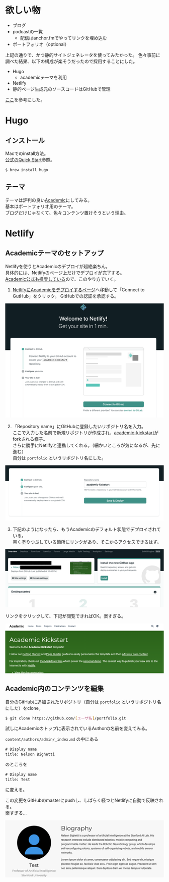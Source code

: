 # 欲しい物

* ブログ
* podcastの一覧
  + 配信はanchor.fmでやってリンクを埋め込む
* ポートフォリオ（optional）



上記の通りで、かつ静的サイトジェネレータを使ってみたかった。
色々事前に調べた結果、以下の構成が楽そうだったので採用することにした。

* Hugo
  * academicテーマを利用
* Netlify
* 静的ページ生成元のソースコードはGitHubで管理

[ここ](https://marumalog.hatenablog.jp/entry/2018/08/20/222601)を参考にした。



# Hugo


## インストール

Macでのinstall方法。  
[公式のQuick Start](https://gohugo.io/getting-started/quick-start/)参照。

```sh
$ brew install hugo
```

## テーマ

テーマは評判の良い[Academic](https://themes.gohugo.io/academic/)にしてみる。  
基本はポートフォリオ用のテーマ。  
ブログだけじゃなくて、色々コンテンツ置けそうという理由。




# Netlify

## Academicテーマのセットアップ

Netlifyを使うとAcademicのデプロイが超絶楽ちん。  
具体的には、Netlifyのページ上だけでデプロイが完了する。  
[Academic公式も推奨している](https://github.com/gcushen/hugo-academic#install-with-web-browser)ので、このやり方でいく。

1. [NetlifyにAcademicをデプロイするページ](https://app.netlify.com/start/deploy?repository=https://github.com/sourcethemes/academic-kickstart)へ移動して「Connect to GutHub」をクリック。
  GitHubでの認証を承認する。

  ![connect_github](connect_github.png)

2. 「Repository name」にGitHubに登録したいリポジトリ名を入力。  
  ここで入力した名前で新規リポジトリが作成され、[academic-kickstart](https://github.com/sourcethemes/academic-kickstart)がforkされる様子。  
  さらに勝手にNetlifyと連携してくれる。（細かいところが気になるが、先に進む）  
  自分は `portfolio` というリポジトリ名にした。

  ![repo_name](repo_name.png)

3. 下記のようになったら、もうAcademicのデフォルト状態でデプロイされている。  
  黒く塗りつぶしている箇所にリンクがあり、そこからアクセスできるはず。

  ![overview](overview.png)



リンクをクリックして、下記が閲覧できればOK。楽すぎる。

![academic_start_page](academic_start_page.png)



## Academic内のコンテンツを編集

自分のGitHubに追加されたリポジトリ（自分は `portfolio` というリポジトリ名にした）をclone。

```sh
$ git clone https://github.com/[ユーザ名]/portfolio.git
```

試しにAcademicのトップに表示されているAuthorの名前を変えてみる。

`content/authors/admin/_index.md` の中にある  
```
# Display name
title: Nelson Bighetti
```
のところを
```
# Display name
title: Test
```
に変える。

この変更をGitHubのmasterにpushし、しばらく経つとNetlifyに自動で反映される。  
楽すぎる...

![update_author](update_author.png)





